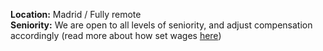 **Location:** Madrid / Fully remote  
**Seniority:** We are open to all levels of seniority, and adjust compensation accordingly (read more about how set wages [here](https://github.com/src-d/guide/blob/master/talent/wage_policy.md))

